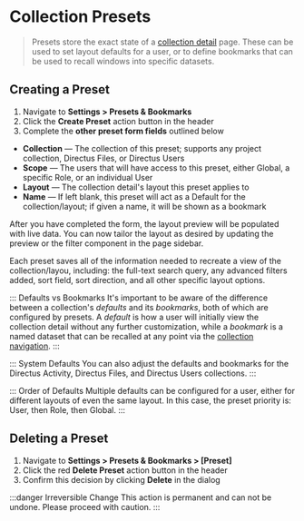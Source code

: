 # Collection Presets

> Presets store the exact state of a [collection detail](#) page. These can be used to set layout defaults for a user, or to define bookmarks that can be used to recall windows into specific datasets.

## Creating a Preset

1. Navigate to **Settings > Presets & Bookmarks**
2. Click the **Create Preset** action button in the header
3. Complete the **other preset form fields** outlined below

* **Collection** — The collection of this preset; supports any project collection, Directus Files, or Directus Users
* **Scope** — The users that will have access to this preset, either Global, a specific Role, or an individual User
* **Layout** — The collection detail's layout this preset applies to
* **Name** — If left blank, this preset will act as a Default for the collection/layout; if given a name, it will be shown as a bookmark

After you have completed the form, the layout preview will be populated with live data. You can now tailor the layout as desired by updating the preview or the filter component in the page sidebar.

Each preset saves all of the information needed to recreate a view of the collection/layou, including: the full-text search query, any advanced filters added, sort field, sort direction, and all other specific layout options.

::: Defaults vs Bookmarks
It's important to be aware of the difference between a collection's _defaults_ and its _bookmarks_, both of which are configured by presets. A _default_ is how a user will initially view the collection detail without any further customization, while a _bookmark_ is a named dataset that can be recalled at any point via the [collection navigation](#).
:::

::: System Defaults
You can also adjust the defaults and bookmarks for the Directus Activity, Directus Files, and Directus Users collections.
:::

::: Order of Defaults
Multiple defaults can be configured for a user, either for different layouts of even the same layout. In this case, the preset priority is: User, then Role, then Global.
:::

## Deleting a Preset

1. Navigate to **Settings > Presets & Bookmarks > [Preset]**
2. Click the red **Delete Preset** action button in the header
3. Confirm this decision by clicking **Delete** in the dialog

:::danger Irreversible Change
This action is permanent and can not be undone. Please proceed with caution.
:::
